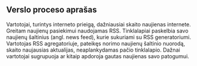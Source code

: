 ## Verslo proceso aprašas

Vartotojai, turintys interneto prieigą, dažniausiai skaito naujienas internete. Greitam naujienų pasiekimui naudojamas RSS. Tinklalapiai paskelbia savo naujienų šaltinius (angl. news feed), kurie sukuriami su RSS generatoriumi. Vartotojas RSS agregatoriuje, pateikęs norimo naujienų šaltinio nuorodą, skaito naujausias aktualijas, neaplankydamas pačio tinklalapio. Dažnai vartotojai sugrupuoja ar kitaip apdoroja gautas naujienas savo patogumui. 
